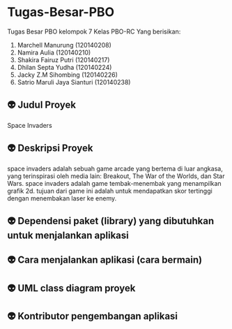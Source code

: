 # Tugas-Besar-PBO
Tugas Besar PBO kelompok 7 Kelas PBO-RC Yang berisikan:
1. Marchell Manurung (120140208)
2. Namira Aulia (120140210)
3. Shakira Fairuz Putri (120140217)
4. Dhilan Septa Yudha (120140224)
5. Jacky Z.M Sihombing (120140226)
6. Satrio Maruli Jaya Sianturi (120140238)
## :alien: Judul Proyek
Space Invaders
## :alien: Deskripsi Proyek
space invaders adalah sebuah game arcade yang bertema di luar angkasa, yang terinspirasi oleh media lain: Breakout, The War of the Worlds, dan Star Wars. space invaders adalah game tembak-menembak yang menampilkan grafik 2d. tujuan dari game ini adalah untuk mendapatkan skor tertinggi dengan menembakan laser ke enemy. 
## :alien: Dependensi paket (library) yang dibutuhkan untuk menjalankan aplikasi
## :alien: Cara menjalankan aplikasi (cara bermain)
## :alien: UML class diagram proyek
## :alien: Kontributor pengembangan aplikasi
